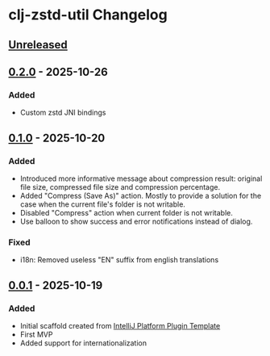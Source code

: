 <!-- Keep a Changelog guide -> https://keepachangelog.com -->

# clj-zstd-util Changelog

## [Unreleased]

## [0.2.0] - 2025-10-26

### Added

- Custom zstd JNI bindings

## [0.1.0] - 2025-10-20

### Added

- Introduced more informative message about compression result: original file size, compressed file size and compression percentage.
- Added "Compress (Save As)" action. Mostly to provide a solution for the case when the current file's folder is not writable.
- Disabled "Compress" action when current folder is not writable.
- Use balloon to show success and error notifications instead of dialog.

### Fixed

- i18n: Removed useless "EN" suffix from english translations

## [0.0.1] - 2025-10-19

### Added

- Initial scaffold created from [IntelliJ Platform Plugin Template](https://github.com/JetBrains/intellij-platform-plugin-template)
- First MVP
- Added support for internationalization

[Unreleased]: https://github.com/chenlijun99/jetbrains-assignment/compare/v0.2.0...HEAD
[0.2.0]: https://github.com/chenlijun99/jetbrains-assignment/compare/v0.1.0...v0.2.0
[0.1.0]: https://github.com/chenlijun99/jetbrains-assignment/compare/v0.0.1...v0.1.0
[0.0.2]: https://github.com/chenlijun99/jetbrains-assignment/compare/v0.0.1...v0.0.2
[0.0.1]: https://github.com/chenlijun99/jetbrains-assignment/commits/v0.0.1
